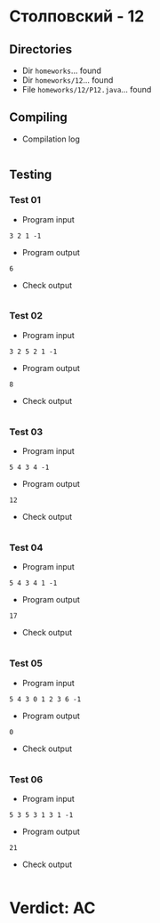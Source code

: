 # Столповский - 12
## Directories
- Dir `homeworks`... found
- Dir `homeworks/12`... found
- File `homeworks/12/P12.java`... found
## Compiling
- Compilation log
```

```
## Testing
### Test 01
- Program input
```
3 2 1 -1

```
- Program output
```
6

```
- Check output
```

```
### Test 02
- Program input
```
3 2 5 2 1 -1

```
- Program output
```
8

```
- Check output
```

```
### Test 03
- Program input
```
5 4 3 4 -1

```
- Program output
```
12

```
- Check output
```

```
### Test 04
- Program input
```
5 4 3 4 1 -1

```
- Program output
```
17

```
- Check output
```

```
### Test 05
- Program input
```
5 4 3 0 1 2 3 6 -1

```
- Program output
```
0

```
- Check output
```

```
### Test 06
- Program input
```
5 3 5 3 1 3 1 -1

```
- Program output
```
21

```
- Check output
```

```
# Verdict: AC
